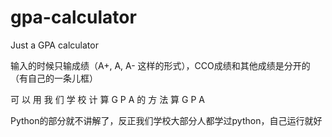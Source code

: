# gpa-calculator
Just a GPA calculator

输入的时候只输成绩（A+, A, A- 这样的形式），CCO成绩和其他成绩是分开的（有自己的一条儿框）

可 以 用 我 们 学 校 计 算 G P A 的 方 法 算 G P A

Python的部分就不讲解了，反正我们学校大部分人都学过python，自己运行就好
